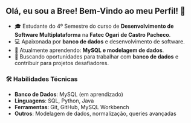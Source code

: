## Olá, eu sou a Bree! Bem-Vindo ao meu Perfil! 👋
- 🎓 Estudante do 4º Semestre do curso de **Desenvolvimento de Software Multiplataforma** na **Fatec Ogari de Castro Pacheco**.
- 💻 Apaixonada por **banco de dados** e desenvolvimento de software.
- 🌱 Atualmente aprendendo: **MySQL e modelagem de dados**.
- 🚀 Buscando oportunidades para trabalhar com **banco de dados** e contribuir para projetos desafiadores.

### 🛠️ Habilidades Técnicas
- **Banco de Dados**: MySQL (em aprendizado)
- **Linguagens**: SQL, Python, Java
- **Ferramentas**: Git, GitHub, MySQL Workbench
- **Outros**: Modelagem de dados, normalização, queries avançadas
